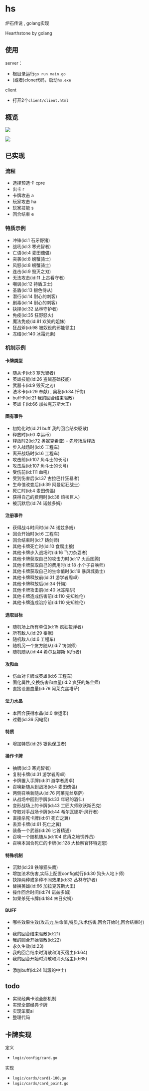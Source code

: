 # hs
炉石传说 , golang实现

Hearthstone by golang

## 使用

server：
- 根目录运行`go run main.go`
- (或者)clone代码，启动`hs.exe`

client
- 打开2个`client/client.html`

## 概览

![](./example/overview/1.png)

![](./example/overview/2.png)

## 已实现

### 流程

- 选择预选卡 cpre
- 出卡 r
- 卡牌攻击 a
- 玩家攻击 ha
- 玩家技能 s
- 回合结束 e

### 特质示例

- 冲锋(id:1 石牙野猪)
- 战吼(id:3 寒光智者)
- 亡语(id:4 麦田傀儡)
- 突袭(id:8 螃蟹骑士)
- 风怒(id:8 螃蟹骑士)
- 连击(id:9 毁灭之刃)
- 无法攻击(id:11 上古看守者)
- 嘲讽(id:12 持盾卫士)
- 圣盾(id:13 银色侍从)
- 潜行(id:14 耐心的刺客)
- 剧毒(id:14 耐心的刺客)
- 抉择(id:32 丛林守护者)
- 免疫(id:35 狂野怒火)
- 魔法免疫(id:81 欢笑的姐妹)
- 狂战斧(id:98 被奴役的邪能领主)
- 冻结(id:140 冰霜元素)

### 机制示例

#### 卡牌类型
- 随从卡(id:3 寒光智者)
- 英雄技能(id:26 盗贼基础技能)
- 武器卡(id:9 毁灭之刃)
- 法术卡(id:29 奉献) , 奥秘(id:34 忏悔)
- buff卡(id:21 我的回合结束驱散)
- 英雄卡(id:66 加拉克苏斯大王)

#### 固有事件
- 初始化时(id:21 buff 我的回合结束驱散)
- 释放时(id:0 幸运币)
- 释放时2(id:72 奥妮克希亚) - 先登场后释放
- 步入战场时(id:6 工程车)
- 离开战场时(id:6 工程车)
- 攻击前(id:107 角斗士的长弓)
- 攻击后(id:107 角斗士的长弓)
- 受伤前(id:111 血吼)
- 受到伤害后(id:37 古拉巴什狂暴者)
- 生命值改变后(id:39 阿曼尼狂战士)
- 死亡时(id:4 麦田傀儡)
- 获得自己的费用时(id:38 熔核巨人)
- 被沉默后(id:74 诺兹多姆)

#### 注册事件
- 获得战斗时间时(id:74 诺兹多姆)
- 回合开始时(id:6 工程车)
- 回合结束时(id:7 铸剑师)
- 其他卡牌死亡时(id:10 食腐土狼)
- 其他卡牌步入战场时(id:16 飞刀杂耍者)
- 其他卡牌获取自己的攻击力时(id:17 火舌图腾)
- 其他卡牌获取自己的费用时(id:18 小个子召唤师)
- 其他卡牌获取自己的生命值时(id:19 暴风城勇士)
- 其他卡牌释放前(id:31 游学者周卓)
- 其他卡牌释放后(id:34 忏悔)
- 其他卡牌攻击前(id:40 冰冻陷阱)
- 其他卡牌造成伤害前(id:110 先知维伦)
- 其他卡牌造成治疗前(id:110 先知维伦)

#### 选取目标
- 随机场上所有单位(id:15 疯狂投弹者)
- 所有敌人(id:29 奉献)
- 随机敌人(id:6 工程车)
- 随机另一个友方随从(id:7 铸剑师)
- 随机随从(id:44 希尔瓦娜斯·风行者)
 
#### 攻和血
- 伤血对卡牌或英雄(id:6 工程车)
- 固化属性,交换伤害和血量(id:2 疯狂的炼金师)
- 直接设置血量(id:76 阿莱克丝塔萨)

#### 法力水晶
- 本回合获得水晶(id:0 幸运币)
- 过载(id:36 闪电箭)

#### 特质
- 增加特质(id:25 银色保卫者)

#### 操作卡牌
- 抽牌(id:3 寒光智者)
- 复制卡牌(id:31 游学者周卓)
- 卡牌置入手牌(id:31 游学者周卓)
- 召唤新随从到战场(id:4 麦田傀儡)
- 两侧召唤新随从(id:76 阿莱克丝塔萨)
- 从战场中回到手牌(id:33 年轻的酒仙)
- 变形战场上的卡牌(id:43 工匠大师欧沃斯巴克)
- 夺取对手战场卡牌(id:44 希尔瓦娜斯·风行者)
- 直接杀死卡牌(id:61 死亡之翼)
- 丢弃卡牌(id:61 死亡之翼)
- 装备一个武器(id:26 匕首精通)
- 召唤一个随机随从(id:104 贫瘠之地饲养员)
- 召唤本回合死亡的卡牌(id:128 大检察官怀特迈恩)

#### 特殊机制
- 沉默(id:28 铁喙猫头鹰)
- 增加法术伤害,实际上配置config就行(id:30 狗头人地卜师)
- 抉择两种或多种不同效果(id:32 丛林守护者)
- 替换英雄(id:66 加拉克苏斯大王)
- 操作回合时间(id:74 诺兹多姆)
- 如果杀死卡牌(id:184 末日灾祸)

#### BUFF
- 哪些效果生效(攻击力,生命值,特质,法术伤害,回合开始时,回合结束时)
- 
- 我的回合结束驱散(id:21)
- 我的回合开始驱散(id:22)
- 永久生效(id:23)
- 我的回合结束时消散和消灭宿主(id:64)
- 我的回合开始时消散和消灭宿主(id:65)
- 
- 添加buff(id:24 叫嚣的中士)

## todo
- 实现经典卡池全部机制
- 实现全部经典卡牌
- 实现笨蛋ai
- 整理代码

## 卡牌实现

定义
- `logic/config/card.go`

实现
- `logic/cards/card1-100.go`
- `logic/cards/card_point.go`
